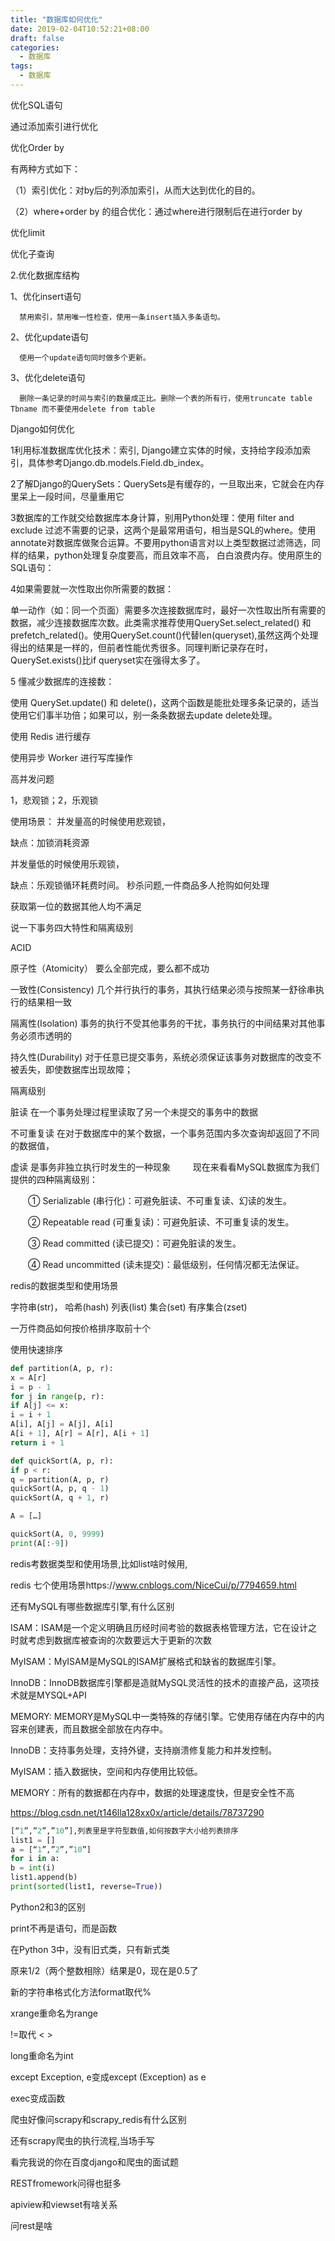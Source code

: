```yaml
---
title: "数据库如何优化"
date: 2019-02-04T10:52:21+08:00
draft: false
categories:
  - 数据库
tags:
  - 数据库
---
```

<!--more-->
优化SQL语句

通过添加索引进行优化

优化Order by

有两种方式如下：

（1）索引优化：对by后的列添加索引，从而大达到优化的目的。

（2）where+order by 的组合优化：通过where进行限制后在进行order by

优化limit

优化子查询

2.优化数据库结构

  1、优化insert语句

      禁用索引，禁用唯一性检查，使用一条insert插入多条语句。

  2、优化update语句

      使用一个update语句同时做多个更新。

  3、优化delete语句

      删除一条记录的时间与索引的数量成正比。删除一个表的所有行，使用truncate table Tbname 而不要使用delete from table

Django如何优化

1利用标准数据库优化技术：索引, Django建立实体的时候，支持给字段添加索引，具体参考Django.db.models.Field.db_index。

2了解Django的QuerySets：QuerySets是有缓存的，一旦取出来，它就会在内存里呆上一段时间，尽量重用它

3数据库的工作就交给数据库本身计算，别用Python处理：使用 filter and exclude 过滤不需要的记录，这两个是最常用语句，相当是SQL的where。使用annotate对数据库做聚合运算。不要用python语言对以上类型数据过滤筛选，同样的结果，python处理复杂度要高，而且效率不高， 白白浪费内存。使用原生的SQL语句：

4如果需要就一次性取出你所需要的数据：

单一动作（如：同一个页面）需要多次连接数据库时，最好一次性取出所有需要的数据，减少连接数据库次数。此类需求推荐使用QuerySet.select_related() 和 prefetch_related()。使用QuerySet.count()代替len(queryset),虽然这两个处理得出的结果是一样的，但前者性能优秀很多。同理判断记录存在时，QuerySet.exists()比if queryset实在强得太多了。

5 懂减少数据库的连接数：

使用 QuerySet.update() 和 delete()，这两个函数是能批处理多条记录的，适当使用它们事半功倍；如果可以，别一条条数据去update delete处理。

使用 Redis 进行缓存

使用异步 Worker 进行写库操作

高并发问题

1，悲观锁；2，乐观锁

使用场景：
并发量高的时候使用悲观锁，

缺点：加锁消耗资源

并发量低的时候使用乐观锁，

缺点：乐观锁循环耗费时间。
秒杀问题,一件商品多人抢购如何处理

获取第一位的数据其他人均不满足

说一下事务四大特性和隔离级别

ACID

原子性（Atomicity） 要么全部完成，要么都不成功

一致性(Consistency) 几个并行执行的事务，其执行结果必须与按照某一舒徐串执行的结果相一致

隔离性(Isolation) 事务的执行不受其他事务的干扰，事务执行的中间结果对其他事务必须市透明的

持久性(Durability) 对于任意已提交事务，系统必须保证该事务对数据库的改变不被丢失，即使数据库出现故障；

隔离级别

脏读 在一个事务处理过程里读取了另一个未提交的事务中的数据

不可重复读 在对于数据库中的某个数据，一个事务范围内多次查询却返回了不同的数据值，

虚读 是事务非独立执行时发生的一种现象
　　
现在来看看MySQL数据库为我们提供的四种隔离级别：

　　① Serializable (串行化)：可避免脏读、不可重复读、幻读的发生。

　　② Repeatable read (可重复读)：可避免脏读、不可重复读的发生。

　　③ Read committed (读已提交)：可避免脏读的发生。

　　④ Read uncommitted (读未提交)：最低级别，任何情况都无法保证。

redis的数据类型和使用场景

字符串(str)， 哈希(hash) 列表(list) 集合(set) 有序集合(zset)

一万件商品如何按价格排序取前十个

使用快速排序

```python
def partition(A, p, r):
x = A[r]
i = p - 1
for j in range(p, r):
if A[j] <= x:
i = i + 1
A[i], A[j] = A[j], A[i]
A[i + 1], A[r] = A[r], A[i + 1]
return i + 1

def quickSort(A, p, r):
if p < r:
q = partition(A, p, r)
quickSort(A, p, q - 1)
quickSort(A, q + 1, r)

A = […]

quickSort(A, 0, 9999)
print(A[:-9])
```

redis考数据类型和使用场景,比如list啥时候用,

redis 七个使用场景https://www.cnblogs.com/NiceCui/p/7794659.html

还有MySQL有哪些数据库引擎,有什么区别

ISAM：ISAM是一个定义明确且历经时间考验的数据表格管理方法，它在设计之时就考虑到数据库被查询的次数要远大于更新的次数

MyISAM：MyISAM是MySQL的ISAM扩展格式和缺省的数据库引擎。

InnoDB：InnoDB数据库引擎都是造就MySQL灵活性的技术的直接产品，这项技术就是MYSQL+API

MEMORY: MEMORY是MySQL中一类特殊的存储引擎。它使用存储在内存中的内容来创建表，而且数据全部放在内存中。

InnoDB：支持事务处理，支持外键，支持崩溃修复能力和并发控制。

MyISAM：插入数据快，空间和内存使用比较低。

MEMORY：所有的数据都在内存中，数据的处理速度快，但是安全性不高

https://blog.csdn.net/t146lla128xx0x/article/details/78737290

```python
[“1”,”2”,”10”],列表里是字符型数值,如何按数字大小给列表排序
list1 = []
a = [“1”,”2”,”10”]
for i in a:
b = int(i)
list1.append(b)
print(sorted(list1, reverse=True))
```

Python2和3的区别

print不再是语句，而是函数

在Python 3中，没有旧式类，只有新式类

原来1/2（两个整数相除）结果是0，现在是0.5了

新的字符串格式化方法format取代%

xrange重命名为range

!=取代 < >

long重命名为int

except Exception, e变成except (Exception) as e

exec变成函数

爬虫好像问scrapy和scrapy_redis有什么区别

还有scrapy爬虫的执行流程,当场手写

看完我说的你在百度django和爬虫的面试题

RESTfromework问得也挺多

apiview和viewset有啥关系

问rest是啥
